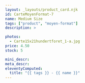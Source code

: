 ```yaml
---
layout: _layouts/product_card.njk
id: CarteMoyenFormat-7
name: Medium Size
tags: ["product", "moyen-format"]
description: >

photos:
  - Carte15x21hundertforet_1-a.jpg
price: 4.50
stock: 5

mini_descr:
meta_descr:
eleventyComputed:
  title: "{{ tags }} - {{ name }}"
---
```


